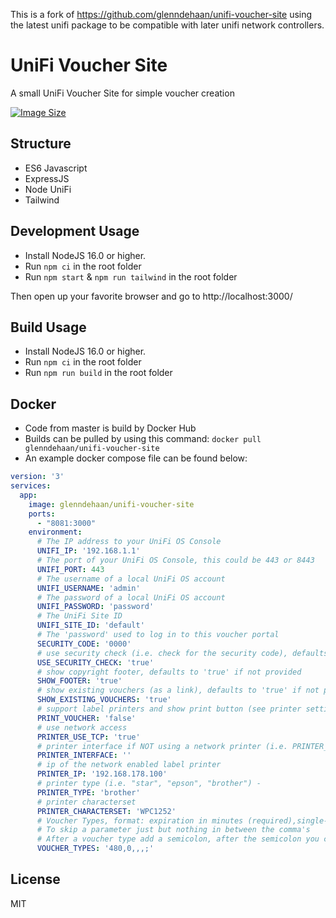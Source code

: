 This is a fork of https://github.com/glenndehaan/unifi-voucher-site using the latest unifi package to be compatible with later unifi network controllers.

# UniFi Voucher Site

A small UniFi Voucher Site for simple voucher creation

[![Image Size](https://img.shields.io/docker/image-size/glenndehaan/unifi-voucher-site)](https://hub.docker.com/r/glenndehaan/unifi-voucher-site)

## Structure
- ES6 Javascript
- ExpressJS
- Node UniFi
- Tailwind

## Development Usage
- Install NodeJS 16.0 or higher.
- Run `npm ci` in the root folder
- Run `npm start` & `npm run tailwind` in the root folder

Then open up your favorite browser and go to http://localhost:3000/

## Build Usage
- Install NodeJS 16.0 or higher.
- Run `npm ci` in the root folder
- Run `npm run build` in the root folder

## Docker
- Code from master is build by Docker Hub
- Builds can be pulled by using this command: `docker pull glenndehaan/unifi-voucher-site`
- An example docker compose file can be found below:
```yaml
version: '3'
services:
  app:
    image: glenndehaan/unifi-voucher-site
    ports:
      - "8081:3000"
    environment:
      # The IP address to your UniFi OS Console
      UNIFI_IP: '192.168.1.1'
      # The port of your UniFi OS Console, this could be 443 or 8443
      UNIFI_PORT: 443
      # The username of a local UniFi OS account
      UNIFI_USERNAME: 'admin'
      # The password of a local UniFi OS account
      UNIFI_PASSWORD: 'password'
      # The UniFi Site ID
      UNIFI_SITE_ID: 'default'
      # The 'password' used to log in to this voucher portal
      SECURITY_CODE: '0000'
      # use security check (i.e. check for the security code), defaults to 'true' if not provided
      USE_SECURITY_CHECK: 'true'
      # show copyright footer, defaults to 'true' if not provided
      SHOW_FOOTER: 'true'
      # show existing vouchers (as a link), defaults to 'true' if not provided
      SHOW_EXISTING_VOUCHERS: 'true'
      # support label printers and show print button (see printer settings)
      PRINT_VOUCHER: 'false'
      # use network access
      PRINTER_USE_TCP: 'true'
      # printer interface if NOT using a network printer (i.e. PRINTER_USE_TCP is set to 'false') - see https://github.com/Klemen1337/node-thermal-printer/blob/master/README.md#interface-options
      PRINTER_INTERFACE: ''
      # ip of the network enabled label printer
      PRINTER_IP: '192.168.178.100'
      # printer type (i.e. "star", "epson", "brother") -
      PRINTER_TYPE: 'brother'
      # printer characterset
      PRINTER_CHARACTERSET: 'WPC1252'
      # Voucher Types, format: expiration in minutes (required),single-use or multi-use vouchers value - '0' is for multi-use - '1' is for single-use (optional),upload speed limit in kbps (optional),download speed limit in kbps (optional),data transfer limit in MB (optional)
      # To skip a parameter just but nothing in between the comma's
      # After a voucher type add a semicolon, after the semicolon you can start a new voucher type
      VOUCHER_TYPES: '480,0,,,;'
```

## License

MIT
